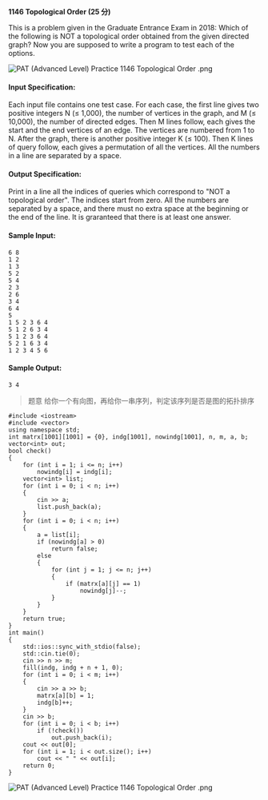 **1146 Topological Order (25 分)**


This is a problem given in the Graduate Entrance Exam in 2018: Which of the following is NOT a topological order obtained from the given directed graph? Now you are supposed to write a program to test each of the options.


![PAT (Advanced Level) Practice 1146 Topological Order .png][1]

#### Input Specification:
Each input file contains one test case. For each case, the first line gives two positive integers N (≤ 1,000), the number of vertices in the graph, and M (≤ 10,000), the number of directed edges. Then M lines follow, each gives the start and the end vertices of an edge. The vertices are numbered from 1 to N. After the graph, there is another positive integer K (≤ 100). Then K lines of query follow, each gives a permutation of all the vertices. All the numbers in a line are separated by a space.

#### Output Specification:
Print in a line all the indices of queries which correspond to "NOT a topological order". The indices start from zero. All the numbers are separated by a space, and there must no extra space at the beginning or the end of the line. It is graranteed that there is at least one answer.

#### Sample Input:
```
6 8
1 2
1 3
5 2
5 4
2 3
2 6
3 4
6 4
5
1 5 2 3 6 4
5 1 2 6 3 4
5 1 2 3 6 4
5 2 1 6 3 4
1 2 3 4 5 6
```
#### Sample Output:
```
3 4
```
>题意 给你一个有向图，再给你一串序列，判定该序列是否是图的拓扑排序


```
#include <iostream>
#include <vector>
using namespace std;
int matrx[1001][1001] = {0}, indg[1001], nowindg[1001], n, m, a, b;
vector<int> out;
bool check()
{
    for (int i = 1; i <= n; i++)
        nowindg[i] = indg[i];
    vector<int> list;
    for (int i = 0; i < n; i++)
    {
        cin >> a;
        list.push_back(a);
    }
    for (int i = 0; i < n; i++)
    {
        a = list[i];
        if (nowindg[a] > 0)
            return false;
        else
        {
            for (int j = 1; j <= n; j++)
            {
                if (matrx[a][j] == 1)
                    nowindg[j]--;
            }
        }
    }
    return true;
}
int main()
{
    std::ios::sync_with_stdio(false);
    std::cin.tie(0);
    cin >> n >> m;
    fill(indg, indg + n + 1, 0);
    for (int i = 0; i < m; i++)
    {
        cin >> a >> b;
        matrx[a][b] = 1;
        indg[b]++;
    }
    cin >> b;
    for (int i = 0; i < b; i++)
        if (!check())
            out.push_back(i);
    cout << out[0];
    for (int i = 1; i < out.size(); i++)
        cout << " " << out[i];
    return 0;
}
```
![PAT (Advanced Level) Practice 1146 Topological Order .png][2]


[1]: http://alomerry.com/usr/uploads/2020/01/1061625363.png
[2]: http://alomerry.com/usr/uploads/2020/01/176198786.png